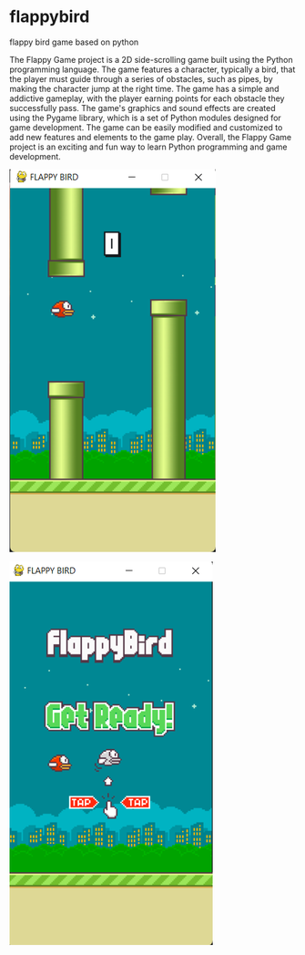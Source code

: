 # flappybird
flappy bird game based on python 

The Flappy Game project is a 2D side-scrolling game built using the Python programming language. The game features a character, typically a bird, that the player must guide through a series of obstacles, such as pipes, by making the character jump at the right time. The game has a simple and addictive gameplay, with the player earning points for each obstacle they successfully pass. The game's graphics and sound effects are created using the Pygame library, which is a set of Python modules designed for game development. The game can be easily modified and customized to add new features and elements to the game play. Overall, the Flappy Game project is an exciting and fun way to learn Python programming and game development.

![](https://github.com/SHARADASAWA/flappybird/blob/master/2023-01-27.png)



![](https://github.com/SHARADASAWA/flappybird/blob/master/Screenshot%202023-01-27%20234217.png)
